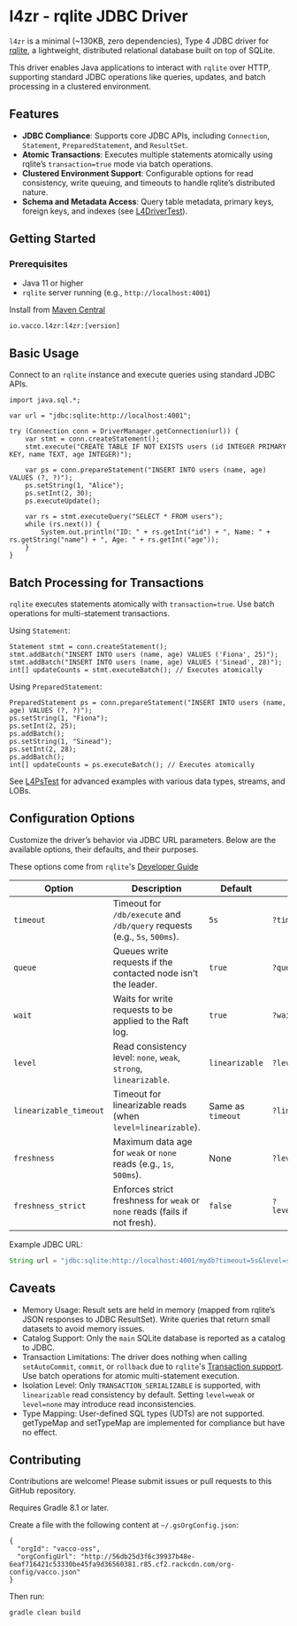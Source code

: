 # l4zr - rqlite JDBC Driver

`l4zr` is a minimal (~130KB, zero dependencies),  Type 4 JDBC driver for [rqlite](https://github.com/rqlite/rqlite),
a lightweight, distributed relational database built on top of SQLite.

This driver enables Java applications to interact with `rqlite` over HTTP, supporting standard
JDBC operations like queries, updates, and batch processing in a clustered environment.

## Features

- **JDBC Compliance**: Supports core JDBC APIs, including `Connection`, `Statement`, `PreparedStatement`, and `ResultSet`.
- **Atomic Transactions**: Executes multiple statements atomically using rqlite’s `transaction=true` mode via batch operations.
- **Clustered Environment Support**: Configurable options for read consistency, write queuing, and timeouts to handle rqlite’s distributed nature.
- **Schema and Metadata Access**: Query table metadata, primary keys, foreign keys, and indexes (see [L4DriverTest](./src/test/java/io/vacco/l4zr/L4DriverTest.java)).

## Getting Started

### Prerequisites

- Java 11 or higher
- `rqlite` server running (e.g., `http://localhost:4001`)

Install from [Maven Central](https://mvnrepository.com/artifact/io.vacco.l4zr/l4zr)

    io.vacco.l4zr:l4zr:[version]

## Basic Usage

Connect to an `rqlite` instance and execute queries using standard JDBC APIs.

```
import java.sql.*;

var url = "jdbc:sqlite:http://localhost:4001";

try (Connection conn = DriverManager.getConnection(url)) {
    var stmt = conn.createStatement();
    stmt.execute("CREATE TABLE IF NOT EXISTS users (id INTEGER PRIMARY KEY, name TEXT, age INTEGER)");

    var ps = conn.prepareStatement("INSERT INTO users (name, age) VALUES (?, ?)");
    ps.setString(1, "Alice");
    ps.setInt(2, 30);
    ps.executeUpdate();

    var rs = stmt.executeQuery("SELECT * FROM users");
    while (rs.next()) {
        System.out.println("ID: " + rs.getInt("id") + ", Name: " + rs.getString("name") + ", Age: " + rs.getInt("age"));
    }
}
```

## Batch Processing for Transactions

`rqlite` executes statements atomically with `transaction=true`. Use batch operations for multi-statement transactions.

Using `Statement`:

```
Statement stmt = conn.createStatement();
stmt.addBatch("INSERT INTO users (name, age) VALUES ('Fiona', 25)");
stmt.addBatch("INSERT INTO users (name, age) VALUES ('Sinead', 28)");
int[] updateCounts = stmt.executeBatch(); // Executes atomically
```

Using `PreparedStatement`:

```
PreparedStatement ps = conn.prepareStatement("INSERT INTO users (name, age) VALUES (?, ?)");
ps.setString(1, "Fiona");
ps.setInt(2, 25);
ps.addBatch();
ps.setString(1, "Sinead");
ps.setInt(2, 28);
ps.addBatch();
int[] updateCounts = ps.executeBatch(); // Executes atomically
```

See [L4PsTest](./src/test/java/io/vacco/l4zr/L4PsTest.java) for advanced examples with various data types, streams, and LOBs.

## Configuration Options

Customize the driver’s behavior via JDBC URL parameters. Below are the available options, their defaults, and their purposes.

These options come from `rqlite`'s [Developer Guide](https://rqlite.io/docs/api)

| Option                | Description                                                                 | Default           | Example URL Parameter                     |
|-----------------------|-----------------------------------------------------------------------------|-------------------|-------------------------------------------|
| `timeout`             | Timeout for `/db/execute` and `/db/query` requests (e.g., `5s`, `500ms`).   | `5s`              | `?timeout=5s`                             |
| `queue`               | Queues write requests if the contacted node isn’t the leader.               | `true`            | `?queue=false`                            |
| `wait`                | Waits for write requests to be applied to the Raft log.                     | `true`            | `?wait=false`                             |
| `level`               | Read consistency level: `none`, `weak`, `strong`, `linearizable`.           | `linearizable`    | `?level=linearizable`                     |
| `linearizable_timeout`| Timeout for linearizable reads (when `level=linearizable`).                 | Same as `timeout` | `?linearizable_timeout=5s`                |
| `freshness`           | Maximum data age for `weak` or `none` reads (e.g., `1s`, `500ms`).          | None              | `?level=weak&freshness=1s`                |
| `freshness_strict`    | Enforces strict freshness for `weak` or `none` reads (fails if not fresh).  | `false`           | `?level=weak&freshness=1s&freshness_strict=true` |

Example JDBC URL:

```java
String url = "jdbc:sqlite:http://localhost:4001/mydb?timeout=5s&level=strong&freshness=1s";
```

## Caveats

- Memory Usage: Result sets are held in memory (mapped from rqlite’s JSON responses to JDBC ResultSet). Write queries that return small datasets to avoid memory issues.
- Catalog Support: Only the `main` SQLite database is reported as a catalog to JDBC.
- Transaction Limitations: The driver does nothing when calling `setAutoCommit`, `commit`, or `rollback` due to `rqlite`'s [Transaction support](https://rqlite.io/docs/api/api/#transactions). Use batch operations for atomic multi-statement execution.
- Isolation Level: Only `TRANSACTION_SERIALIZABLE` is supported, with `linearizable` read consistency by default. Setting `level=weak` or `level=none` may introduce read inconsistencies.
- Type Mapping: User-defined SQL types (UDTs) are not supported. getTypeMap and setTypeMap are implemented for compliance but have no effect.

## Contributing

Contributions are welcome! Please submit issues or pull requests to this GitHub repository.

Requires Gradle 8.1 or later.

Create a file with the following content at `~/.gsOrgConfig.json`:

```
{
  "orgId": "vacco-oss",
  "orgConfigUrl": "http://56db25d3f6c39937b48e-6eaf716421c53330be45fa9d36560381.r85.cf2.rackcdn.com/org-config/vacco.json"
}
```

Then run:

```
gradle clean build
```
